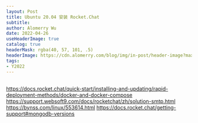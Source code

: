 ```yaml
---
layout: Post
title: Ubuntu 20.04 安装 Rocket.Chat
subtitle:
author: Alomerry Wu
date: 2022-04-26
useHeaderImage: true
catalog: true
headerMask: rgba(40, 57, 101, .5)
headerImage: https://cdn.alomerry.com/blog/img/in-post/header-image?max=59
tags:
- Y2022
---
```


## 

https://docs.rocket.chat/quick-start/installing-and-updating/rapid-deployment-methods/docker-and-docker-compose
https://support.websoft9.com/docs/rocketchat/zh/solution-smtp.html
https://bynss.com/linux/553614.html
https://docs.rocket.chat/getting-support#mongodb-versions
